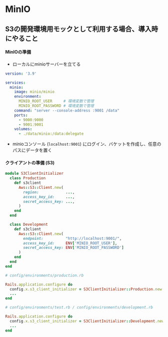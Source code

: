# MinIO
## S3の開発環境用モックとして利用する場合、導入時にやること
#### MinIOの準備
- ローカルにminioサーバーを立てる

```yml
version: '3.9'

services:
  minio:
    image: minio/minio
    environment:
      MINIO_ROOT_USER     # 環境変数で管理
      MINIO_ROOT_PASSWORD # 環境変数で管理
    command: "server --console-address :9001 /data"
    ports:
      - 9000:9000
      - 9001:9001
    volumes:
      - ./data/minio:/data:delegate
```

- minioコンソール (`localhost:9001`) にログイン、バケットを作成し、任意のパスにデータを置く

#### クライアントの準備 (S3)

```ruby
module S3ClientInitializer
  class Production
    def s3client
      Aws::S3::Client.new(
        region:            ...,
        access_key_id:     ...,
        secret_access_key: ...,
      )
    end
  end

  class Development
    def s3client
      Aws::S3::Client.new(
        endpoint:          "http://localhost:9001/",
        access_key_id:     ENV['MINIO_ROOT_USER'],
        secret_access_key: ENV['MINIO_ROOT_PASSWORD']
      )
    end
  end
end
```

```ruby
# config/environments/production.rb

Rails.application.configure do
  config.x.s3_client_initializer = S3ClientInitializer::Production.new
  ...
end

# config/environments/test.rb / config/environments/development.rb

Rails.application.configure do
  config.x.s3_client_initializer = S3ClientInitializer::Development.new
  ...
end
```
